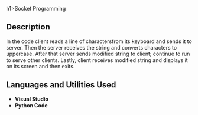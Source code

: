 h1>Socket Programming  </h1>

<h2>Description</h2>
In the code client reads a line of charactersfrom its keyboard and sends it to server. Then the server receives the string and converts characters to uppercase. After that server sends modified string to client; continue to run to serve other clients. Lastly, client receives modified string and displays it on its screen and then exits.
<br />


<h2>Languages and Utilities Used</h2>

- <b>Visual Studio</b> 
- <b>Python Code</b>
